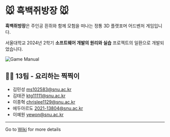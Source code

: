 # 🐭 흑백쥐방장 🐭

**흑백쥐방장**은 주인공 흰쥐와 함께 모험을 떠나는 정통 3D 플랫포머 어드벤처 게임입니다.

서울대학교 2024년 2학기 **소프트웨어 개발의 원리와 실습** 프로젝트의 일환으로 개발되었습니다.


![Game Manual](https://github.com/user-attachments/assets/48315f3b-a2b0-42e1-ab70-01962363491b)

## 👨‍👨 13팀 - 요리하는 찍찍이

- 김민성 [ms102583@snu.ac.kr](mailto:ms102583@snu.ac.kr)
- 김태관 [ktg11111@snu.ac.kr](mailto:ktg11111@snu.ac.kr)
- 이종혁 [chrislee1129@snu.ac.kr](mailto:chrislee1129@snu.ac.kr)
- 에두아르도 [2021-13804@snu.ac.kr](mailto:2021-13804@snu.ac.kr)
- 이예원 [yewon@snu.ac.kr](mailto:yewon@snu.ac.kr)

---

Go to [Wiki](https://github.com/Kim-Taekwan/team-project-for-2024-fall-swpp-team-13/wiki) for more details
